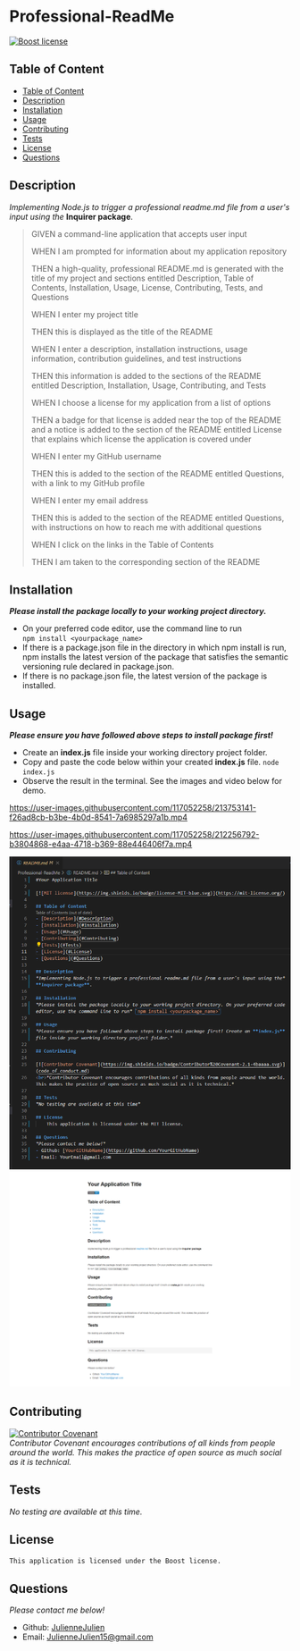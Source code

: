 # Professional-ReadMe

[![Boost license](https://img.shields.io/badge/license-Boost-blue.svg)](https://www.boost.org/LICENSE_1_0.txt)

## Table of Content
- [Table of Content](#table-of-content)
- [Description](#description)
- [Installation](#installation)
- [Usage](#usage)
- [Contributing](#contributing)
- [Tests](#tests)
- [License](#license)
- [Questions](#questions)

## Description
 *Implementing Node.js to trigger a professional readme.md file from a user's input using the* **Inquirer package**.
  
>GIVEN a command-line application that accepts user input
>
>WHEN I am prompted for information about my application repository
>
>THEN a high-quality, professional README.md is generated with the title of my project and sections entitled Description, Table of Contents, Installation, Usage, License, Contributing, Tests, and Questions
>
>WHEN I enter my project title
>
>THEN this is displayed as the title of the README
>
>WHEN I enter a description, installation instructions, usage information, contribution guidelines, and test instructions
>
>THEN this information is added to the sections of the README entitled Description, Installation, Usage, Contributing, and Tests
>
>WHEN I choose a license for my application from a list of options
>
>THEN a badge for that license is added near the top of the README and a notice is added to the section of the README entitled License that explains which license the application is covered under
>
>WHEN I enter my GitHub username
>
>THEN this is added to the section of the README entitled Questions, with a link to my GitHub profile
>
>WHEN I enter my email address
>
>THEN this is added to the section of the README entitled Questions, with instructions on how to reach me with additional questions
>
>WHEN I click on the links in the Table of Contents
>
>THEN I am taken to the corresponding section of the README


## Installation
***Please install the package locally to your working project directory.*** 
- On your preferred code editor, use the command line to run  
`npm install <yourpackage_name>`
- If there is a package.json file in the directory in which npm install is run, npm installs the latest version of the package that satisfies the semantic versioning rule declared in package.json.
- If there is no package.json file, the latest version of the package is installed.



## Usage
***Please ensure you have followed above steps to install package first!***
- Create an **index.js** file inside your working directory project folder. 
- Copy and paste the code below within your created **index.js** file.
`node index.js`
- Observe the result in the terminal. See the images and video below for demo. 

https://user-images.githubusercontent.com/117052258/213753141-f26ad8cb-b3be-4b0d-8541-7a6985297a1b.mp4

https://user-images.githubusercontent.com/117052258/212256792-b3804868-e4aa-4718-b369-88e446406f7a.mp4

<img src="./Assets/Screenshot_SampleReadMeCode.png">

<img src="./Assets/screencapture-file-C-Users-JayJa-AppData-Local-Temp-mume2023012-7096-w922z0-ft5yd-html-2023-01-12-23_54_27.png">

## Contributing

[![Contributor Covenant](https://img.shields.io/badge/Contributor%20Covenant-2.1-4baaaa.svg)](code_of_conduct.md)
<br>*Contributor Covenant encourages contributions of all kinds from people around the world. This makes the practice of open source as much social as it is technical.*

## Tests
*No testing are available at this time.*

## License
    This application is licensed under the Boost license.

## Questions
*Please contact me below!*
- Github: [JulienneJulien](https://github.com/JulienneJulien)
- Email: JulienneJulien15@gmail.com 
